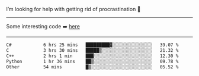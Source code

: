 I’m looking for help with getting rid of procrastination 🤔

-----

Some interesting code :arrow_right: [here](https://github.com/zhen8838/playground)

-----

<!--START_SECTION:waka-->

```txt
C#            6 hrs 25 mins   █████████▓░░░░░░░░░░░░░░░   39.07 %
C             3 hrs 30 mins   █████▒░░░░░░░░░░░░░░░░░░░   21.32 %
C++           2 hrs 1 min     ███░░░░░░░░░░░░░░░░░░░░░░   12.30 %
Python        1 hr 36 mins    ██▒░░░░░░░░░░░░░░░░░░░░░░   09.78 %
Other         54 mins         █▒░░░░░░░░░░░░░░░░░░░░░░░   05.52 %
```

<!--END_SECTION:waka-->

<!--
**zhen8838/zhen8838** is a ✨ _special_ ✨ repository because its `README.md` (this file) appears on your GitHub profile.

Here are some ideas to get you started:

- 🔭 I’m currently working on ...
- 🌱 I’m currently learning ...
- 👯 I’m looking to collaborate on ...
 ...
- 💬 Ask me about ...
- 📫 How to reach me: ...
- 😄 Pronouns: ...
- ⚡ Fun fact: ...
-->
